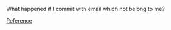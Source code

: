 
What happened if I commit with email which not belong to me?

[Reference](https://api.github.com/repos/uncloak/uncloak.github.io/commits/e3907d07d6139bfa82c75204a98896d6bb42e230)

